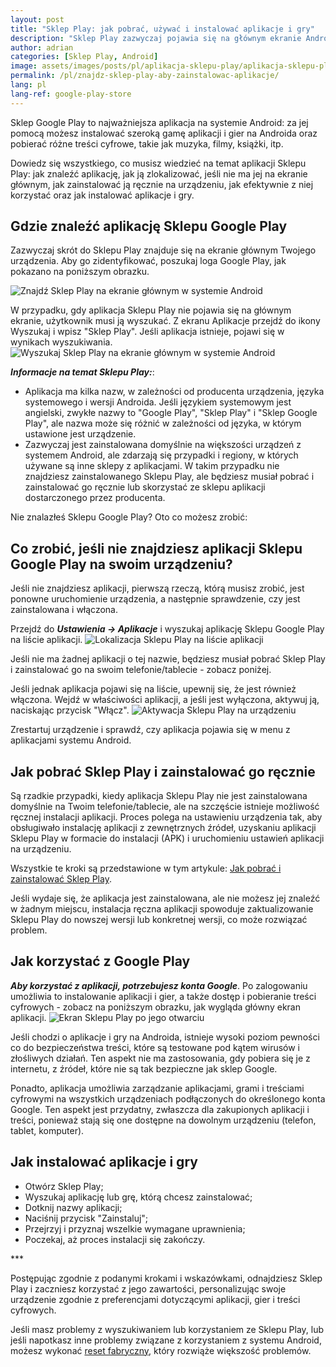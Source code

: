 ```yaml
---
layout: post
title: "Sklep Play: jak pobrać, używać i instalować aplikacje i gry"
description: "Sklep Play zazwyczaj pojawia się na głównym ekranie Androida. Dowiedz się, jak go zlokalizować, jeśli go nie znajdziesz, jak z niego korzystać i jak instalować aplikacje i gry."
author: adrian
categories: [Sklep Play, Android]
image: assets/images/posts/pl/aplikacja-sklepu-play/aplikacja-sklepu-play_featured.png
permalink: /pl/znajdz-sklep-play-aby-zainstalowac-aplikacje/
lang: pl
lang-ref: google-play-store
---
```


Sklep Google Play to najważniejsza aplikacja na systemie Android: za jej pomocą możesz instalować szeroką gamę aplikacji i gier na Androida oraz pobierać różne treści cyfrowe, takie jak muzyka, filmy, książki, itp.

Dowiedz się wszystkiego, co musisz wiedzieć na temat aplikacji Sklepu Play: jak znaleźć aplikację, jak ją zlokalizować, jeśli nie ma jej na ekranie głównym, jak zainstalować ją ręcznie na urządzeniu, jak efektywnie z niej korzystać oraz jak instalować aplikacje i gry.

## Gdzie znaleźć aplikację Sklepu Google Play

Zazwyczaj skrót do Sklepu Play znajduje się na ekranie głównym Twojego urządzenia. Aby go zidentyfikować, poszukaj loga Google Play, jak pokazano na poniższym obrazku.

<img alt="Znajdź Sklep Play na ekranie głównym w systemie Android" title="Znajdź Sklep Play na ekranie głównym w systemie Android" loading="lazy" class="article-image medium-width-img" src="{{site.baseurl}}/assets/images/posts/pl/aplikacja-sklepu-play/ekran-glowny-sklep-play.jpg">

W przypadku, gdy aplikacja Sklepu Play nie pojawia się na głównym ekranie, użytkownik musi ją wyszukać. Z ekranu Aplikacje przejdź do ikony Wyszukaj i wpisz "Sklep Play". Jeśli aplikacja istnieje, pojawi się w wynikach wyszukiwania.
<img alt="Wyszukaj Sklep Play na ekranie głównym w systemie Android" title="Wyszukaj Sklep Play na ekranie głównym w systemie Android" loading="lazy" class="article-image medium-width-img" src="{{site.baseurl}}/assets/images/posts/pl/aplikacja-sklepu-play/wyszukaj-sklep-play.jpg">

***Informacje na temat Sklepu Play:***:
- Aplikacja ma kilka nazw, w zależności od producenta urządzenia, języka systemowego i wersji Androida. Jeśli językiem systemowym jest angielski, zwykłe nazwy to "Google Play", "Sklep Play" i "Sklep Google Play", ale nazwa może się różnić w zależności od języka, w którym ustawione jest urządzenie.
- Zazwyczaj jest zainstalowana domyślnie na większości urządzeń z systemem Android, ale zdarzają się przypadki i regiony, w których używane są inne sklepy z aplikacjami. W takim przypadku nie znajdziesz zainstalowanego Sklepu Play, ale będziesz musiał pobrać i zainstalować go ręcznie lub skorzystać ze sklepu aplikacji dostarczonego przez producenta.

Nie znalazłeś Sklepu Google Play? Oto co możesz zrobić:

## Co zrobić, jeśli nie znajdziesz aplikacji Sklepu Google Play na swoim urządzeniu?

Jeśli nie znajdziesz aplikacji, pierwszą rzeczą, którą musisz zrobić, jest ponowne uruchomienie urządzenia, a następnie sprawdzenie, czy jest zainstalowana i włączona.

Przejdź do ***Ustawienia → Aplikacje*** i wyszukaj aplikację Sklepu Google Play na liście aplikacji.
<img alt="Lokalizacja Sklepu Play na liście aplikacji" title="Lokalizacja Sklepu Play na liście aplikacji" loading="lazy" class="article-image large-width-img" src="{{site.baseurl}}/assets/images/posts/pl/aplikacja-sklepu-play/sklep-play-na-liscie-aplikacji.jpg">

Jeśli nie ma żadnej aplikacji o tej nazwie, będziesz musiał pobrać Sklep Play i zainstalować go na swoim telefonie/tablecie - zobacz poniżej.

Jeśli jednak aplikacja pojawi się na liście, upewnij się, że jest również włączona. Wejdź w właściwości aplikacji, a jeśli jest wyłączona, aktywuj ją, naciskając przycisk "Włącz".
<img alt="Aktywacja Sklepu Play na urządzeniu" title="Aktywacja Sklepu Play na urządzeniu" loading="lazy" class="article-image medium-width-img" src="{{site.baseurl}}/assets/images/posts/pl/aplikacja-sklepu-play/aktywuj-sklep-play.jpg">

Zrestartuj urządzenie i sprawdź, czy aplikacja pojawia się w menu z aplikacjami systemu Android.

## Jak pobrać Sklep Play i zainstalować go ręcznie

Są rzadkie przypadki, kiedy aplikacja Sklepu Play nie jest zainstalowana domyślnie na Twoim telefonie/tablecie, ale na szczęście istnieje możliwość ręcznej instalacji aplikacji. Proces polega na ustawieniu urządzenia tak, aby obsługiwało instalację aplikacji z zewnętrznych źródeł, uzyskaniu aplikacji Sklepu Play w formacie do instalacji (APK) i uruchomieniu ustawień aplikacji na urządzeniu.

Wszystkie te kroki są przedstawione w tym artykule: [Jak pobrać i zainstalować Sklep Play]({{site.baseurl}}/pl/pobierz-i-zainstaluj-sklep-play/).

Jeśli wydaje się, że aplikacja jest zainstalowana, ale nie możesz jej znaleźć w żadnym miejscu, instalacja ręczna aplikacji spowoduje zaktualizowanie Sklepu Play do nowszej wersji lub konkretnej wersji, co może rozwiązać problem.

## Jak korzystać z Google Play

***Aby korzystać z aplikacji, potrzebujesz konta Google***. Po zalogowaniu umożliwia to instalowanie aplikacji i gier, a także dostęp i pobieranie treści cyfrowych - zobacz na poniższym obrazku, jak wygląda główny ekran aplikacji.
<img alt="Ekran Sklepu Play po jego otwarciu" title="Ekran Sklepu Play po jego otwarciu" loading="lazy" class="article-image medium-width-img" src="{{site.baseurl}}/assets/images/posts/pl/aplikacja-sklepu-play/sklep-play-ekranie-glownym.jpg">

Jeśli chodzi o aplikacje i gry na Androida, istnieje wysoki poziom pewności co do bezpieczeństwa treści, które są testowane pod kątem wirusów i złośliwych działań. Ten aspekt nie ma zastosowania, gdy pobiera się je z internetu, z źródeł, które nie są tak bezpieczne jak sklep Google.

Ponadto, aplikacja umożliwia zarządzanie aplikacjami, grami i treściami cyfrowymi na wszystkich urządzeniach podłączonych do określonego konta Google. Ten aspekt jest przydatny, zwłaszcza dla zakupionych aplikacji i treści, ponieważ stają się one dostępne na dowolnym urządzeniu (telefon, tablet, komputer).

## Jak instalować aplikacje i gry

- Otwórz Sklep Play;
- Wyszukaj aplikację lub grę, którą chcesz zainstalować;
- Dotknij nazwy aplikacji;
- Naciśnij przycisk "Zainstaluj";
- Przejrzyj i przyznaj wszelkie wymagane uprawnienia;
- Poczekaj, aż proces instalacji się zakończy.

<div class="post-bottom-stars">***</div>

Postępując zgodnie z podanymi krokami i wskazówkami, odnajdziesz Sklep Play i zaczniesz korzystać z jego zawartości, personalizując swoje urządzenie zgodnie z preferencjami dotyczącymi aplikacji, gier i treści cyfrowych.

Jeśli masz problemy z wyszukiwaniem lub korzystaniem ze Sklepu Play, lub jeśli napotkasz inne problemy związane z korzystaniem z systemu Android, możesz wykonać [reset fabryczny]({{site.baseurl}}/pl/resetowanie-android-do-ustawień-fabrycznych), który rozwiąże większość problemów.
